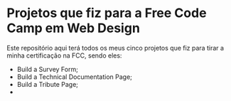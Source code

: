 # Projetos que fiz para a Free Code Camp em Web Design

Este repositório aqui terá todos os meus cinco projetos que fiz para tirar a minha certificação na FCC, sendo eles:

- Build a Survey Form;
- Build a Technical Documentation Page;
- Build a Tribute Page;
- 
